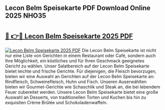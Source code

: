 ## Lecon Belm Speisekarte PDF Download Online 2025 NHO35

# <h2><a href="http://gc5miv.nevu.top/?p=Lecon+Belm+Speisekarte">🔗 👉🔴 Lecon Belm Speisekarte 2025 PDF</a></h2>

[![Lecon Belm Speisekarte 2025 PDF](https://i.imgur.com/dBaPXMq.png)](http://gc5miv.nevu.top/?p=Lecon+Belm+Speisekarte)
Die Lecon Belm Speisekarte ist nicht nur eine Liste von Gerichten in einem Restaurant oder Café, sondern auch Ihre Möglichkeit, ein köstliches und für Ihren Geschmack geeignetes Gericht zu wählen. Unser Salatbereich auf der Lecon Belm Speisekarte bietet leichte und frische Gerichte. Für diejenigen, die Fleisch bevorzugen, bieten wir eine Auswahl an Gerichten auf der Lecon Belm Speisekarte an: Rindfleisch, Schweinefleisch, Huhn und Fisch. Unseren Auserwählten bieten wir Gourmet-Gerichte wie Schaschlik und Steak an, die bei lebendem Feuer zubereitet werden. Unsere Lecon Belm Speisekarte bietet eine große Auswahl an Desserts, von traditionellen Torten und Kuchen bis hin zu exquisiten Crème Brûlée und Schokoladenwaffeln.
